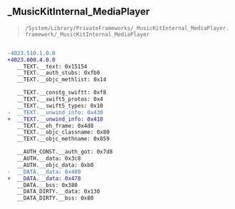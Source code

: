 ## _MusicKitInternal_MediaPlayer

> `/System/Library/PrivateFrameworks/_MusicKitInternal_MediaPlayer.framework/_MusicKitInternal_MediaPlayer`

```diff

-4023.510.1.0.0
+4023.600.4.0.0
   __TEXT.__text: 0x15154
   __TEXT.__auth_stubs: 0xfb0
   __TEXT.__objc_methlist: 0x14

   __TEXT.__constg_swiftt: 0xf8
   __TEXT.__swift5_protos: 0x4
   __TEXT.__swift5_types: 0x10
-  __TEXT.__unwind_info: 0x430
+  __TEXT.__unwind_info: 0x418
   __TEXT.__eh_frame: 0x4d8
   __TEXT.__objc_classname: 0x80
   __TEXT.__objc_methname: 0x859

   __AUTH_CONST.__auth_got: 0x7d8
   __AUTH.__data: 0x3c8
   __AUTH.__objc_data: 0xb0
-  __DATA.__data: 0x480
+  __DATA.__data: 0x478
   __DATA.__bss: 0x380
   __DATA_DIRTY.__data: 0x130
   __DATA_DIRTY.__bss: 0x80

```
